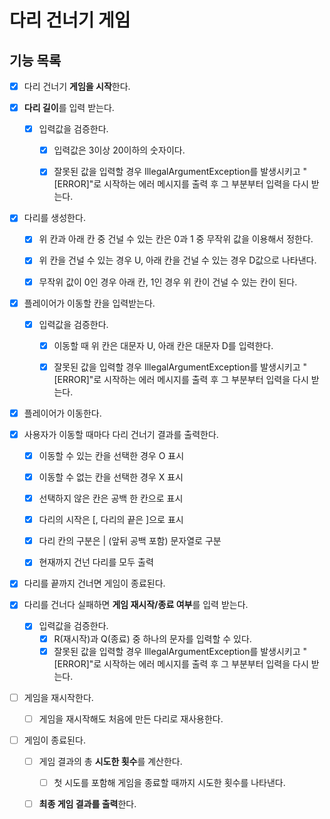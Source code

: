 # 다리 건너기 게임

## 기능 목록

- [x] 다리 건너기 **게임을 시작**한다.


- [x] **다리 길이**를 입력 받는다.
    - [x] 입력값을 검증한다.
        - [x] 입력값은 3이상 20이하의 숫자이다.
        - [x] 잘못된 값을 입력할 경우 IllegalArgumentException를 발생시키고
              "[ERROR]"로 시작하는 에러 메시지를 출력 후 그 부분부터 입력을 다시 받는다.


- [x] 다리를 생성한다.
    - [x] 위 칸과 아래 칸 중 건널 수 있는 칸은 0과 1 중 무작위 값을 이용해서 정한다.
    - [x] 위 칸을 건널 수 있는 경우 U, 아래 칸을 건널 수 있는 경우 D값으로 나타낸다.
    - [x] 무작위 값이 0인 경우 아래 칸, 1인 경우 위 칸이 건널 수 있는 칸이 된다.


- [x] 플레이어가 이동할 칸을 입력받는다.
    - [x] 입력값을 검증한다.
        - [x] 이동할 때 위 칸은 대문자 U, 아래 칸은 대문자 D를 입력한다.
        - [x] 잘못된 값을 입력할 경우 IllegalArgumentException를 발생시키고
              "[ERROR]"로 시작하는 에러 메시지를 출력 후 그 부분부터 입력을 다시 받는다.


- [x] 플레이어가 이동한다.

- [x] 사용자가 이동할 때마다 다리 건너기 결과를 출력한다.
  - [x] 이동할 수 있는 칸을 선택한 경우 O 표시
  - [x] 이동할 수 없는 칸을 선택한 경우 X 표시
  - [x] 선택하지 않은 칸은 공백 한 칸으로 표시
  - [x] 다리의 시작은 [, 다리의 끝은 ]으로 표시
  - [x] 다리 칸의 구분은 | (앞뒤 공백 포함) 문자열로 구분
  - [x] 현재까지 건넌 다리를 모두 출력


- [x] 다리를 끝까지 건너면 게임이 종료된다.


- [x] 다리를 건너다 실패하면 **게임 재시작/종료 여부**를 입력 받는다.
  - [x] 입력값을 검증한다.
      - [x] R(재시작)과 Q(종료) 중 하나의 문자를 입력할 수 있다.
      - [x] 잘못된 값을 입력할 경우 IllegalArgumentException를 발생시키고
            "[ERROR]"로 시작하는 에러 메시지를 출력 후 그 부분부터 입력을 다시 받는다.

- [ ] 게임을 재시작한다.
    - [ ] 게임을 재시작해도 처음에 만든 다리로 재사용한다.

- [ ] 게임이 종료된다.
    - [ ] 게임 결과의 총 **시도한 횟수**를 계산한다.
        - [ ] 첫 시도를 포함해 게임을 종료할 때까지 시도한 횟수를 나타낸다.
    - [ ] **최종 게임 결과를 출력**한다.

